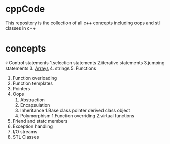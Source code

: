 # cppCode
This repository is the collection of all c++ concepts including oops and stl classes in c++

# concepts
:skull: Control statements
   1.selection statements
   2.iterative statements
   3.jumping statements
3. [Arrays](https://github.com/shivank96/cppCode/tree/main/Arrays)
4. strings
5. Functions
   1. Function overloading
   2. Function templates
6. Pointers
7. Oops
   1. Abstraction
   2. Encapsulation
   3. Inheritance
      1.Base class pointer derived class object
   4. Polymorphism
      1.Function overriding
      2.virtual functions
8. Friend and statc members
9. Exception handling
10. I/O streams
11. STL Classes
